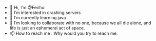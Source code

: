- 👋 Hi, I’m @Feirho
- 👀 I’m interested in crashing servers
- 🌱 I’m currently learning java
- 💞️ I’m looking to collaborate with no one, because we all die alone, and life is just an ephemeral act of space.
- 📫 How to reach me : Why would you try to reach me.

<!---
Feirho/Feirho is a ✨ special ✨ repository because its `README.md` (this file) appears on your GitHub profile.
You can click the Preview link to take a look at your changes.
--->
